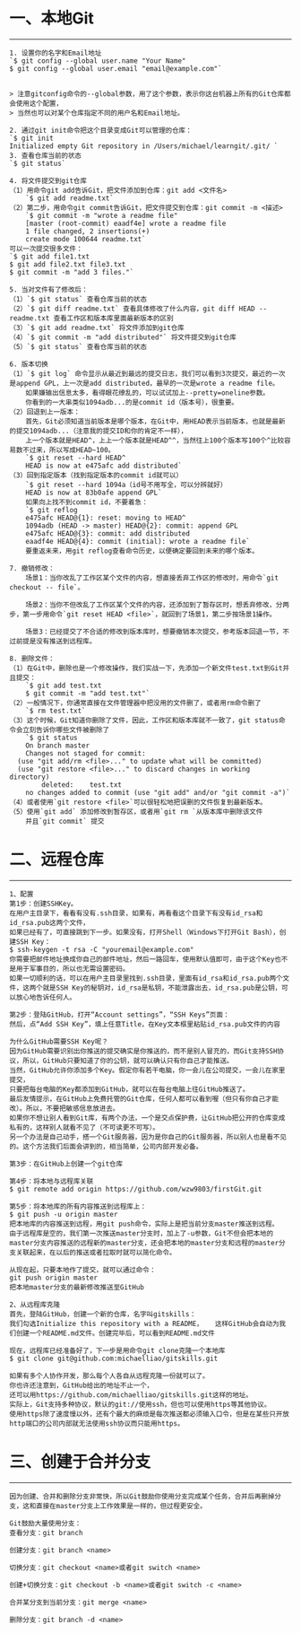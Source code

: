 # 一、本地Git
***
	1. 设置你的名字和Email地址 
	`$ git config --global user.name "Your Name" 
	$ git config --global user.email "email@example.com"`   


	> 注意gitconfig命令的--global参数，用了这个参数，表示你这台机器上所有的Git仓库都会使用这个配置， 
	> 当然也可以对某个仓库指定不同的用户名和Email地址。

	2. 通过git init命令把这个目录变成Git可以管理的仓库： 
	`$ git init 
	Initialized empty Git repository in /Users/michael/learngit/.git/ `  
	3. 查看仓库当前的状态 
	`$ git status`     
    
	4. 将文件提交到git仓库 
	（1）用命令git add告诉Git，把文件添加到仓库：git add <文件名> 
		`$ git add readme.txt`  
	（2）第二步，用命令git commit告诉Git，把文件提交到仓库：git commit -m <描述> 
		`$ git commit -m "wrote a readme file"  
		[master (root-commit) eaadf4e] wrote a readme file  
		1 file changed, 2 insertions(+)  
		create mode 100644 readme.txt`  
	可以一次提交很多文件：
	`$ git add file1.txt
	$ git add file2.txt file3.txt
	$ git commit -m "add 3 files."`   

	5. 当对文件有了修改后：
	（1）`$ git status` 查看仓库当前的状态
	（2）`$ git diff readme.txt` 查看具体修改了什么内容，git diff HEAD -- readme.txt 查看工作区和版本库里面最新版本的区别
	（3）`$ git add readme.txt` 将文件添加到git仓库
	（4）`$ git commit -m "add distributed"` 将文件提交到git仓库
	（5）`$ git status` 查看仓库当前的状态

	6. 版本切换
	（1）`$ git log` 命令显示从最近到最远的提交日志，我们可以看到3次提交，最近的一次是append GPL，上一次是add distributed，最早的一次是wrote a readme file。
		如果嫌输出信息太多，看得眼花缭乱的，可以试试加上--pretty=oneline参数。
		你看到的一大串类似1094adb...的是commit id（版本号），很重要。
	（2）回退到上一版本：                 										   
		首先，Git必须知道当前版本是哪个版本，在Git中，用HEAD表示当前版本，也就是最新的提交1094adb...（注意我的提交ID和你的肯定不一样），
		上一个版本就是HEAD^，上上一个版本就是HEAD^^，当然往上100个版本写100个^比较容易数不过来，所以写成HEAD~100。
		`$ git reset --hard HEAD^
		HEAD is now at e475afc add distributed`
	（3）回到指定版本（找到指定版本的commit id就可以）
		`$ git reset --hard 1094a（id号不用写全，可以分辨就好）
		HEAD is now at 83b0afe append GPL`
		如果向上找不到commit id，不要着急：
		`$ git reflog
		e475afc HEAD@{1}: reset: moving to HEAD^
		1094adb (HEAD -> master) HEAD@{2}: commit: append GPL
		e475afc HEAD@{3}: commit: add distributed
		eaadf4e HEAD@{4}: commit (initial): wrote a readme file`
		要重返未来，用git reflog查看命令历史，以便确定要回到未来的哪个版本。
		
	7. 撤销修改：
		场景1：当你改乱了工作区某个文件的内容，想直接丢弃工作区的修改时，用命令`git checkout -- file`。

		场景2：当你不但改乱了工作区某个文件的内容，还添加到了暂存区时，想丢弃修改，分两步，第一步用命令`git reset HEAD <file>`，就回到了场景1，第二步按场景1操作。

		场景3：已经提交了不合适的修改到版本库时，想要撤销本次提交，参考版本回退一节，不过前提是没有推送到远程库。
		
	8. 删除文件：  
	（1）在Git中，删除也是一个修改操作，我们实战一下，先添加一个新文件test.txt到Git并且提交：  
		`$ git add test.txt 
		$ git commit -m "add test.txt"`  
	（2）一般情况下，你通常直接在文件管理器中把没用的文件删了，或者用rm命令删了  
		`$ rm test.txt`     
	（3）这个时候，Git知道你删除了文件，因此，工作区和版本库就不一致了，git status命令会立刻告诉你哪些文件被删除了  
		`$ git status  
		On branch master  
		Changes not staged for commit:      
	  (use "git add/rm <file>..." to update what will be committed)    
	  (use "git restore <file>..." to discard changes in working directory)
			deleted:    test.txt  
		no changes added to commit (use "git add" and/or "git commit -a")`    
	（4）或者使用`git restore <file>`可以很轻松地把误删的文件恢复到最新版本。  
	（5）使用`git add` 添加修改到暂存区，或者用`git rm `从版本库中删除该文件  
		并且`git commit` 提交

# 二、远程仓库
***
	1、配置
	第1步：创建SSHKey。
	在用户主目录下，看看有没有.ssh目录，如果有，再看看这个目录下有没有id_rsa和id_rsa.pub这两个文件，
	如果已经有了，可直接跳到下一步。如果没有，打开Shell（Windows下打开Git Bash），创建SSH Key：
	$ ssh-keygen -t rsa -C "youremail@example.com"
	你需要把邮件地址换成你自己的邮件地址，然后一路回车，使用默认值即可，由于这个Key也不是用于军事目的，所以也无需设置密码。
	如果一切顺利的话，可以在用户主目录里找到.ssh目录，里面有id_rsa和id_rsa.pub两个文件，这两个就是SSH Key的秘钥对，id_rsa是私钥，不能泄露出去，id_rsa.pub是公钥，可以放心地告诉任何人。
	
	第2步：登陆GitHub，打开“Account settings”，“SSH Keys”页面：
	然后，点“Add SSH Key”，填上任意Title，在Key文本框里粘贴id_rsa.pub文件的内容
	
	为什么GitHub需要SSH Key呢？
	因为GitHub需要识别出你推送的提交确实是你推送的，而不是别人冒充的，而Git支持SSH协议，所以，GitHub只要知道了你的公钥，就可以确认只有你自己才能推送。
    当然，GitHub允许你添加多个Key。假定你有若干电脑，你一会儿在公司提交，一会儿在家里提交，
	只要把每台电脑的Key都添加到GitHub，就可以在每台电脑上往GitHub推送了。
	最后友情提示，在GitHub上免费托管的Git仓库，任何人都可以看到喔（但只有你自己才能改）。所以，不要把敏感信息放进去。
	如果你不想让别人看到Git库，有两个办法，一个是交点保护费，让GitHub把公开的仓库变成私有的，这样别人就看不见了（不可读更不可写）。
	另一个办法是自己动手，搭一个Git服务器，因为是你自己的Git服务器，所以别人也是看不见的。这个方法我们后面会讲到的，相当简单，公司内部开发必备。
	
	第3步：在GitHub上创建一个git仓库
	
	第4步：将本地与远程库关联
	$ git remote add origin https://github.com/wzw9803/firstGit.git

	第5步：将本地库的所有内容推送到远程库上：
	$ git push -u origin master
	把本地库的内容推送到远程，用git push命令，实际上是把当前分支master推送到远程。
	由于远程库是空的，我们第一次推送master分支时，加上了-u参数，Git不但会把本地的master分支内容推送的远程新的master分支，还会把本地的master分支和远程的master分支关联起来，在以后的推送或者拉取时就可以简化命令。
	
	从现在起，只要本地作了提交，就可以通过命令：
	git push origin master
	把本地master分支的最新修改推送至GitHub

	2、从远程库克隆
	首先，登陆GitHub，创建一个新的仓库，名字叫gitskills：
	我们勾选Initialize this repository with a README，	这样GitHub会自动为我们创建一个README.md文件。创建完毕后，可以看到README.md文件
	
	现在，远程库已经准备好了，下一步是用命令git clone克隆一个本地库
	$ git clone git@github.com:michaelliao/gitskills.git
	
	如果有多个人协作开发，那么每个人各自从远程克隆一份就可以了。
	你也许还注意到，GitHub给出的地址不止一个，
	还可以用https://github.com/michaelliao/gitskills.git这样的地址。
	实际上，Git支持多种协议，默认的git://使用ssh，但也可以使用https等其他协议。
	使用https除了速度慢以外，还有个最大的麻烦是每次推送都必须输入口令，但是在某些只开放http端口的公司内部就无法使用ssh协议而只能用https。
	
# 三、创建于合并分支		
***				
	因为创建、合并和删除分支非常快，所以Git鼓励你使用分支完成某个任务，合并后再删掉分支，这和直接在master分支上工作效果是一样的，但过程更安全。

	Git鼓励大量使用分支：
	查看分支：git branch

	创建分支：git branch <name>

	切换分支：git checkout <name>或者git switch <name>

	创建+切换分支：git checkout -b <name>或者git switch -c <name>

	合并某分支到当前分支：git merge <name>

	删除分支：git branch -d <name>


	
	
	
	
	
	
	
	
	